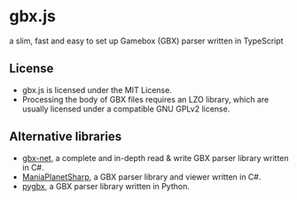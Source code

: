 # gbx.js

a slim, fast and easy to set up Gamebox (GBX) parser written in TypeScript

## License

- gbx.js is licensed under the MIT License.
- Processing the body of GBX files requires an LZO library, which are usually licensed under a compatible GNU GPLv2 license.

## Alternative libraries

- [gbx-net](https://github.com/BigBang1112/gbx-net), a complete and in-depth read & write GBX parser library written in C#.
- [ManiaPlanetSharp](https://github.com/stefan-baumann/ManiaPlanetSharp), a GBX parser library and viewer written in C#.
- [pygbx](https://github.com/donadigo/pygbx), a GBX parser library written in Python.
